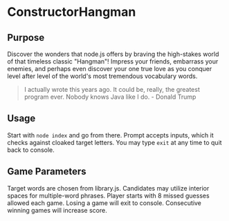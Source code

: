 # ConstructorHangman

## Purpose
Discover the wonders that node.js offers by braving the high-stakes world of that timeless classic "Hangman"! Impress your friends, embarrass your enemies, and perhaps even discover your one true love as you conquer level after level of the world's most tremendous vocabulary words.

> I actually wrote this years ago. It could be, really,
> the greatest program ever. Nobody knows Java like I do.
>                           - Donald Trump

## Usage
Start with `node index` and go from there. Prompt accepts inputs, which it checks against cloaked target letters. You may type `exit` at any time to quit back to console.

## Game Parameters
Target words are chosen from library.js. Candidates may utilize interior spaces for multiple-word phrases. Player starts with 8 missed guesses allowed each game. Losing a game will exit to console. Consecutive winning games will increase score.
